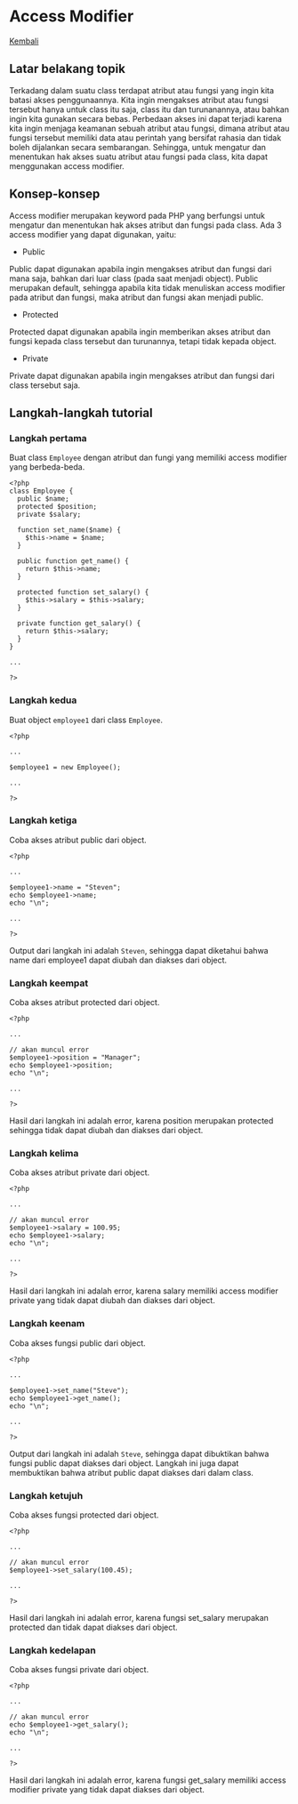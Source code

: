 # Access Modifier

[Kembali](readme.md)

## Latar belakang topik

Terkadang dalam suatu class terdapat atribut atau fungsi yang ingin kita batasi akses penggunaannya. Kita ingin mengakses atribut atau fungsi tersebut hanya untuk class itu saja, class itu dan turunanannya, atau bahkan ingin kita gunakan secara bebas. Perbedaan akses ini dapat terjadi karena kita ingin menjaga keamanan sebuah atribut atau fungsi, dimana atribut atau fungsi tersebut memiliki data atau perintah yang bersifat rahasia dan tidak boleh dijalankan secara sembarangan. Sehingga, untuk mengatur dan menentukan hak akses suatu atribut atau fungsi pada class, kita dapat menggunakan access modifier.

## Konsep-konsep

Access modifier merupakan keyword pada PHP yang berfungsi untuk mengatur dan menentukan hak akses atribut dan fungsi pada class. Ada 3 access modifier yang dapat digunakan, yaitu:
* Public

Public dapat digunakan apabila ingin mengakses atribut dan fungsi dari mana saja, bahkan dari luar class (pada saat menjadi object). Public merupakan default, sehingga apabila kita tidak menuliskan access modifier pada atribut dan fungsi, maka atribut dan fungsi akan menjadi public.

* Protected

Protected dapat digunakan apabila ingin memberikan akses atribut dan fungsi kepada class tersebut dan turunannya, tetapi tidak kepada object.

* Private

Private dapat digunakan apabila ingin mengakses atribut dan fungsi dari class tersebut saja.

## Langkah-langkah tutorial

### Langkah pertama

Buat class `Employee` dengan atribut dan fungi yang memiliki access modifier yang berbeda-beda.

```
<?php
class Employee {
  public $name;
  protected $position;
  private $salary;

  function set_name($name) {
    $this->name = $name;
  }

  public function get_name() {
    return $this->name;
  }

  protected function set_salary() {
    $this->salary = $this->salary;
  }

  private function get_salary() {
    return $this->salary;
  }
}

...

?>
```

### Langkah kedua

Buat object `employee1` dari class `Employee`.

```
<?php

...

$employee1 = new Employee();

...

?>
```

### Langkah ketiga

Coba akses atribut public dari object.

```
<?php

...

$employee1->name = "Steven";
echo $employee1->name;
echo "\n";

...

?>
```

Output dari langkah ini adalah `Steven`, sehingga dapat diketahui bahwa name dari employee1 dapat diubah dan diakses dari object.

### Langkah keempat

Coba akses atribut protected dari object.

```
<?php

...

// akan muncul error
$employee1->position = "Manager";
echo $employee1->position;
echo "\n";

...

?>
```

Hasil dari langkah ini adalah error, karena position merupakan protected sehingga tidak dapat diubah dan diakses dari object.

### Langkah kelima

Coba akses atribut private dari object.

```
<?php

...

// akan muncul error
$employee1->salary = 100.95;
echo $employee1->salary;
echo "\n";

...

?>
```

Hasil dari langkah ini adalah error, karena salary memiliki access modifier private yang tidak dapat diubah dan diakses dari object.

### Langkah keenam

Coba akses fungsi public dari object.

```
<?php

...

$employee1->set_name("Steve");
echo $employee1->get_name();
echo "\n";

...

?>
```

Output dari langkah ini adalah `Steve`, sehingga dapat dibuktikan bahwa fungsi public dapat diakses dari object. Langkah ini juga dapat membuktikan bahwa atribut public dapat diakses dari dalam class.

### Langkah ketujuh

Coba akses fungsi protected dari object.

```
<?php

...

// akan muncul error
$employee1->set_salary(100.45);

...

?>
```

Hasil dari langkah ini adalah error, karena fungsi set_salary merupakan protected dan tidak dapat diakses dari object.

### Langkah kedelapan

Coba akses fungsi private dari object.

```
<?php

...

// akan muncul error
echo $employee1->get_salary();
echo "\n";

...

?>
```

Hasil dari langkah ini adalah error, karena fungsi get_salary memiliki access modifier private yang tidak dapat diakses dari object.
